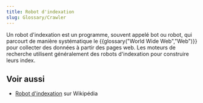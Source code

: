 ```yaml
---
title: Robot d'indexation
slug: Glossary/Crawler
---
```


Un robot d'indexation est un programme, souvent appelé bot ou robot, qui parcourt de manière systématique le {{glossary("World Wide Web","Web")}} pour collecter des données à partir des pages web. Les moteurs de recherche utilisent généralement des robots d'indexation pour construire leurs index.

## Voir aussi

- [Robot d'indexation](https://fr.wikipedia.org/wiki/Robot_d'indexation) sur Wikipédia
